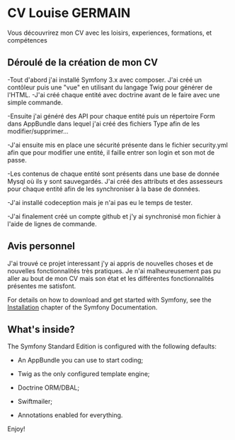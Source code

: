 CV Louise GERMAIN
========================
Vous découvrirez mon CV avec les loisirs, experiences, formations, et compétences

Déroulé de la création de mon CV
--------------

-Tout d'abord j'ai installé Symfony 3.x avec composer. J'ai créé un contôleur puis une "vue" en utilisant du langage Twig pour générer de l'HTML.
-J'ai créé chaque entité avec doctrine avant de le faire avec une simple commande.

-Ensuite j'ai généré des API  pour chaque entité puis un répertoire Form dans AppBundle dans lequel j'ai créé des fichiers Type afin de les modifier/supprimer...

-J'ai ensuite mis en place une sécurité présente dans le fichier security.yml afin que pour modifier une entité, il faille entrer son login et son mot de passe.

-Les contenus de chaque entité sont présents dans une base de donnée Mysql où ils y sont sauvegardés.
J'ai créé des attributs et des assesseurs pour chaque entité afin de les synchroniser à la base de données.

-J'ai installé codeception mais je n'ai pas eu le temps de tester.

-J'ai finalement créé un compte github et j'y ai synchronisé mon fichier à l'aide de lignes de commande.


Avis personnel
--------------

J'ai trouvé ce projet interessant j'y ai appris de nouvelles choses et de nouvelles fonctionnalités très pratiques. Je n'ai malheureusement pas pu aller au bout de mon CV mais son état et les différentes fonctionnalités présentes me satisfont.


For details on how to download and get started with Symfony, see the
[Installation][1] chapter of the Symfony Documentation.

What's inside?
--------------

The Symfony Standard Edition is configured with the following defaults:

  * An AppBundle you can use to start coding;

  * Twig as the only configured template engine;

  * Doctrine ORM/DBAL;

  * Swiftmailer;

  * Annotations enabled for everything.




Enjoy!

[1]:  https://symfony.com/doc/3.4/setup.html
[6]:  https://symfony.com/doc/current/bundles/SensioFrameworkExtraBundle/index.html
[7]:  https://symfony.com/doc/3.4/doctrine.html
[8]:  https://symfony.com/doc/3.4/templating.html
[9]:  https://symfony.com/doc/3.4/security.html
[10]: https://symfony.com/doc/3.4/email.html
[11]: https://symfony.com/doc/3.4/logging.html
[13]: https://symfony.com/doc/current/bundles/SensioGeneratorBundle/index.html
[14]: https://symfony.com/doc/current/setup/built_in_web_server.html
